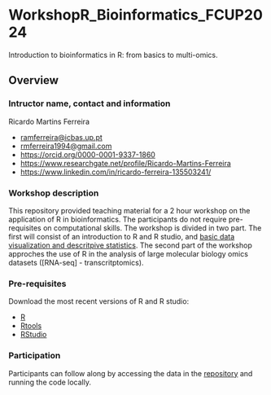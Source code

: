# WorkshopR_Bioinformatics_FCUP2024
Introduction to bioinformatics in R: from basics to multi-omics.

## Overview

### Intructor name, contact and information
Ricardo Martins Ferreira
- ramferreira@icbas.up.pt
- rmferreira1994@gmail.com
- https://orcid.org/0000-0001-9337-1860
- https://www.researchgate.net/profile/Ricardo-Martins-Ferreira 
- https://www.linkedin.com/in/ricardo-ferreira-135503241/

### Workshop description
This repository provided teaching material for a 2 hour workshop on the application of R in bioinformatics. The participants do not require pre-requisites on computational skills. The workshop is divided in two part. The first will consist of an introduction to R and R studio, and [basic data visualization and descritpive statistics](https://github.com/RicardoMartins-Ferreira/WorkshopR_Bioinformatics_FCUP2024/blob/main/Part%201_data%20visualization%20and%20descriptive%20statistics.html). The second part of the workshop approches the use of R in the analysis of large molecular biology omics datasets ([RNA-seq] - transcritptomics). 

### Pre-requisites 
Download the most recent versions of R and R studio:
- [R](https://cran.r-project.org/bin/windows/base/)
- [Rtools](https://cran.r-project.org/bin/windows/Rtools/rtools42/rtools.html)
- [RStudio](https://posit.co/download/rstudio-desktop/#download)

### Participation
Participants can follow along by accessing the data in the [repository](https://github.com/RicardoMartins-Ferreira/WorkshopR_Bioinformatics_FCUP2024) and running the code locally.


